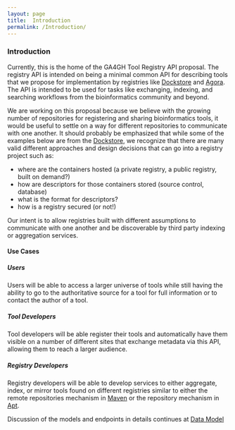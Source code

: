 ```yaml
---
layout: page
title:  Introduction
permalink: /Introduction/
---
```

### Introduction
Currently, this is the home of the GA4GH Tool Registry API proposal. The registry API is intended on being a minimal common API for describing tools that we propose for implementation by registries like [Dockstore](https://www.dockstore.org/) and [Agora](https://github.com/broadinstitute/agora). The API is intended to be used for tasks like exchanging, indexing, and searching workflows from the bioinformatics community and beyond. 

We are working on this proposal because we believe with the growing number of repositories for registering and sharing bioinformatics tools, it would be useful to settle on a way for different repositories to communicate with one another. It should probably be emphasized that while some of the examples below are from the [Dockstore](https://dockstore.org/), we recognize that there are many valid different approaches and design decisions that can go into a registry project such as:

* where are the containers hosted (a private registry, a public registry, built on demand?)
* how are descriptors for those containers stored (source control, database)
* what is the format for descriptors?
* how is a registry secured (or not!) 

Our intent is to allow registries built with different assumptions to communicate with one another and be discoverable by third party indexing or aggregation services. 

#### Use Cases

##### Users

Users will be able to access a larger universe of tools while still having the ability to go to the authoritative source for a tool for full information or to contact the author of a tool.

##### Tool Developers

Tool developers will be able register their tools and automatically have them visible on a number of different sites that exchange metadata via this API, allowing them to reach a larger audience.

##### Registry Developers

Registry developers will be able to develop services to either aggregate, index, or mirror tools found on different registries similar to either the remote repositories mechanism in [Maven](https://maven.apache.org/guides/introduction/introduction-to-repositories.html) or the repository mechanism in [Apt](https://help.ubuntu.com/community/Repositories/CommandLine#Adding_Repositories).     


Discussion of the models and endpoints in details continues at [Data Model](/DataModel)

